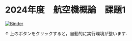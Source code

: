 # 2024年度　航空機概論　課題1

[![Binder](https://mybinder.org/badge_logo.svg)](https://mybinder.org/v2/gh/sakamurray/kuttaJoukowski/HEAD)

↑
上のボタンをクリックすると，自動的に実行環境が整います．

